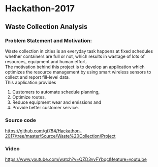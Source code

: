 # Hackathon-2017  
## Waste Collection Analysis  
### Problem Statement and Motivation:  
Waste collection in cities is an everyday task happens at fixed schedules whether containers are full or not, which results in wastage of lots of resources, equipment and human effort.   
The motivation behind this project  is to develop an application which optimizes the resource management by using smart wireless sensors to collect and report fill-level data.   
This application provides   
1. Customers to automate schedule planning,  
2. Optimize routes,  
3. Reduce equipment wear and emissions and  
4. Provide better customer service.   

### Source code
https://github.com/gt784/Hackathon-2017/tree/master/Source/Waste%20Collection/Project
### Video
https://www.youtube.com/watch?v=QZD3vvFYbqc&feature=youtu.be


